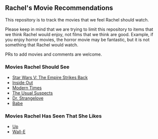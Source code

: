 ## Rachel's Movie Recommendations

This repository is to track the movies that we feel Rachel should watch.

Please keep in mind that we are trying to limit this repository to items that
we think Rachel would enjoy, not films that we think are good. Example, if you
enjoy horror movies, the horror movie may be fantastic, but it is not
something that Rachel would watch.

PRs to add movies and comments are welcome.

### Movies Rachel Should See

* [Star Wars V: The Empire Strikes Back](http://www.imdb.com/title/tt0080684)
* [Inside Out](http://www.imdb.com/title/tt2096673/)
* [Modern Times](http://www.imdb.com/title/tt0027977/)
* [The Usual Suspects](http://www.imdb.com/title/tt0114814/)
* [Dr. Strangelove](http://www.imdb.com/title/tt0057012/)
* [Babe](http://www.imdb.com/title/tt0112431)


### Movies Rachel Has Seen That She Likes

* [Up](http://www.imdb.com/title/tt1049413/)
* [Wall-E](http://www.imdb.com/title/tt0910970)

